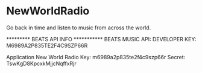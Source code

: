 NewWorldRadio
=============

Go back in time and listen to music from across the world.

*********   BEATS API INFO ***********
BEATS MUSIC API: DEVELOPER
KEY: M6989A2P835TE2F4C9SZP66R

Application
New World Radio
Key:
m6989a2p835te2f4c9szp66r
Secret:
TswKgD8KpcxkMjjcNqffxRjr

